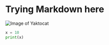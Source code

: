 # Trying Markdown here
![Image of Yaktocat](https://octodex.github.com/images/yaktocat.png)
```python
x = 10
print(x)
```
